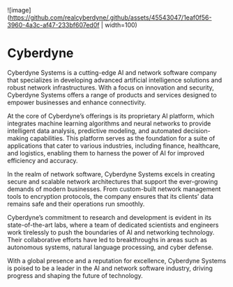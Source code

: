 ![image](https://github.com/realcyberdyne/.github/assets/45543047/1eaf0f56-3960-4a3c-af47-233bf607ed0f | width=100)
# Cyberdyne
Cyberdyne Systems is a cutting-edge AI and network software company that specializes in developing advanced artificial intelligence solutions and robust network infrastructures. With a focus on innovation and security, Cyberdyne Systems offers a range of products and services designed to empower businesses and enhance connectivity.

At the core of Cyberdyne’s offerings is its proprietary AI platform, which integrates machine learning algorithms and neural networks to provide intelligent data analysis, predictive modeling, and automated decision-making capabilities. This platform serves as the foundation for a suite of applications that cater to various industries, including finance, healthcare, and logistics, enabling them to harness the power of AI for improved efficiency and accuracy.

In the realm of network software, Cyberdyne Systems excels in creating secure and scalable network architectures that support the ever-growing demands of modern businesses. From custom-built network management tools to encryption protocols, the company ensures that its clients’ data remains safe and their operations run smoothly.

Cyberdyne’s commitment to research and development is evident in its state-of-the-art labs, where a team of dedicated scientists and engineers work tirelessly to push the boundaries of AI and networking technology. Their collaborative efforts have led to breakthroughs in areas such as autonomous systems, natural language processing, and cyber defense.

With a global presence and a reputation for excellence, Cyberdyne Systems is poised to be a leader in the AI and network software industry, driving progress and shaping the future of technology.
